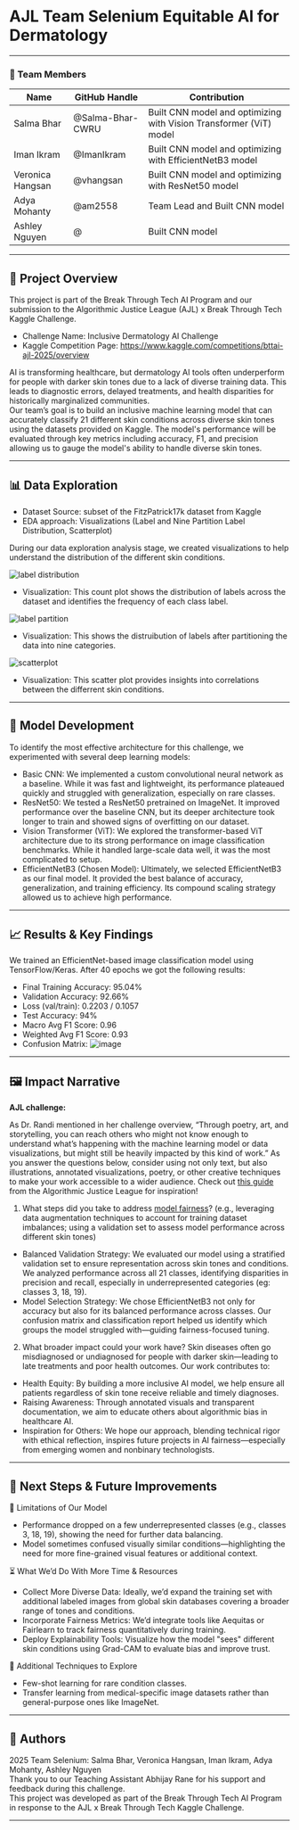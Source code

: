 # AJL Team Selenium Equitable AI for Dermatology
---

### **👥 Team Members**

| Name | GitHub Handle | Contribution |
| ----- | ----- | ----- |
| Salma Bhar | @Salma-Bhar-CWRU | Built CNN model and optimizing with Vision Transformer (ViT) model |
| Iman Ikram | @ImanIkram | Built CNN model and optimizing with EfficientNetB3 model |
| Veronica Hangsan | @vhangsan | Built CNN model and optimizing with ResNet50 model |
| Adya Mohanty | @am2558 | Team Lead and Built CNN model |
| Ashley Nguyen | @ | Built CNN model |

---

## **🎯 Project Overview**
This project is part of the Break Through Tech AI Program and our submission to the Algorithmic Justice League (AJL) x Break Through Tech Kaggle Challenge.
- Challenge Name: Inclusive Dermatology AI Challenge
- Kaggle Competition Page: https://www.kaggle.com/competitions/bttai-ajl-2025/overview </br>

AI is transforming healthcare, but dermatology AI tools often underperform for people with darker skin tones due to a lack of diverse training data. This leads to diagnostic errors, delayed treatments, and health disparities for historically marginalized communities. </br>
Our team’s goal is to build an inclusive machine learning model that can accurately classify 21 different skin conditions across diverse skin tones using the datasets provided on Kaggle. The model's performance will be evaluated through key metrics including accuracy, F1, and precision allowing us to gauge the model's ability to handle diverse skin tones.

---

## **📊 Data Exploration**

* Dataset Source: subset of the FitzPatrick17k dataset from Kaggle
* EDA approach: Visualizations (Label and Nine Partition Label Distribution, Scatterplot)
  
During our data exploration analysis stage, we created visualizations to help understand the distribution of the different skin conditions.

![label distribution](eda_images/label_distribution.png)
* Visualization: This count plot shows the distribution of labels across the dataset and identifies the frequency of each class label.
  
![label partition](eda_images/label_partition.png)
* Visualization: This shows the distruibution of labels after partitioning the data into nine categories.
  
![scatterplot](eda_images/scatterplot.png)
* Visualization: This scatter plot provides insights into correlations between the differrent skin conditions.

---

## **🧠 Model Development**

To identify the most effective architecture for this challenge, we experimented with several deep learning models:
- Basic CNN: We implemented a custom convolutional neural network as a baseline. While it was fast and lightweight, its performance plateaued quickly and struggled with generalization, especially on rare classes.
- ResNet50: We tested a ResNet50 pretrained on ImageNet. It improved performance over the baseline CNN, but its deeper architecture took longer to train and showed signs of overfitting on our dataset.
- Vision Transformer (ViT): We explored the transformer-based ViT architecture due to its strong performance on image classification benchmarks. While it handled large-scale data well, it was the most complicated to setup.
- EfficientNetB3 (Chosen Model): Ultimately, we selected EfficientNetB3 as our final model. It provided the best balance of accuracy, generalization, and training efficiency. Its compound scaling strategy allowed us to achieve high performance.

---

## **📈 Results & Key Findings**

We trained an EfficientNet-based image classification model using TensorFlow/Keras. After 40 epochs we got the following results:
- Final Training Accuracy: 95.04%
- Validation Accuracy: 92.66%
- Loss (val/train): 0.2203 / 0.1057
- Test Accuracy: 94%
- Macro Avg F1 Score: 0.96
- Weighted Avg F1 Score: 0.93
- Confusion Matrix:
![image](https://github.com/user-attachments/assets/c22aa943-eb5b-47a0-aa00-b34996f9b7ac)

---

## **🖼️ Impact Narrative**

**AJL challenge:**

As Dr. Randi mentioned in her challenge overview, “Through poetry, art, and storytelling, you can reach others who might not know enough to understand what’s happening with the machine learning model or data visualizations, but might still be heavily impacted by this kind of work.”
As you answer the questions below, consider using not only text, but also illustrations, annotated visualizations, poetry, or other creative techniques to make your work accessible to a wider audience.
Check out [this guide](https://drive.google.com/file/d/1kYKaVNR\_l7Abx2kebs3AdDi6TlPviC3q/view) from the Algorithmic Justice League for inspiration!

1. What steps did you take to address [model fairness](https://haas.berkeley.edu/wp-content/uploads/What-is-fairness_-EGAL2.pdf)? (e.g., leveraging data augmentation techniques to account for training dataset imbalances; using a validation set to assess model performance across different skin tones)
- Balanced Validation Strategy: We evaluated our model using a stratified validation set to ensure representation across skin tones and conditions. We analyzed performance across all 21 classes, identifying disparities in precision and recall, especially in underrepresented categories (eg: classes 3, 18, 19).
- Model Selection Strategy: We chose EfficientNetB3 not only for accuracy but also for its balanced performance across classes. Our confusion matrix and classification report helped us identify which groups the model struggled with—guiding fairness-focused tuning.

2. What broader impact could your work have?
Skin diseases often go misdiagnosed or undiagnosed for people with darker skin—leading to late treatments and poor health outcomes. Our work contributes to:
- Health Equity: By building a more inclusive AI model, we help ensure all patients regardless of skin tone receive reliable and timely diagnoses.
- Raising Awareness: Through annotated visuals and transparent documentation, we aim to educate others about algorithmic bias in healthcare AI.
- Inspiration for Others: We hope our approach, blending technical rigor with ethical reflection, inspires future projects in AI fairness—especially from emerging women and nonbinary technologists.
---

## **🚀 Next Steps & Future Improvements**

🔧 Limitations of Our Model
- Performance dropped on a few underrepresented classes (e.g., classes 3, 18, 19), showing the need for further data balancing.
- Model sometimes confused visually similar conditions—highlighting the need for more fine-grained visual features or additional context.

⏳ What We’d Do With More Time & Resources
- Collect More Diverse Data: Ideally, we’d expand the training set with additional labeled images from global skin databases covering a broader range of tones and conditions.
- Incorporate Fairness Metrics: We’d integrate tools like Aequitas or Fairlearn to track fairness quantitatively during training.
- Deploy Explainability Tools: Visualize how the model "sees" different skin conditions using Grad-CAM to evaluate bias and improve trust.

🧪 Additional Techniques to Explore
- Few-shot learning for rare condition classes.
- Transfer learning from medical-specific image datasets rather than general-purpose ones like ImageNet.
---

## **📄 Authors**
2025 Team Selenium: Salma Bhar, Veronica Hangsan, Iman Ikram, Adya Mohanty, Ashley Nguyen </br>
Thank you to our Teaching Assistant Abhijay Rane for his support and feedback during this challenge. </br>
This project was developed as part of the Break Through Tech AI Program in response to the AJL x Break Through Tech Kaggle Challenge.

---

